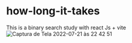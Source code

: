 # how-long-it-takes
This is a binary search study with react Js + vite 
![Captura de Tela 2022-07-21 às 22 42 51](https://user-images.githubusercontent.com/40405334/180343468-08b77dfb-edde-4614-b153-9515ebd99c19.png)
